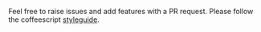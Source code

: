 Feel free to raise issues and add features with a PR request. Please follow the coffeescript [styleguide](https://github.com/polarmobile/coffeescript-style-guide).